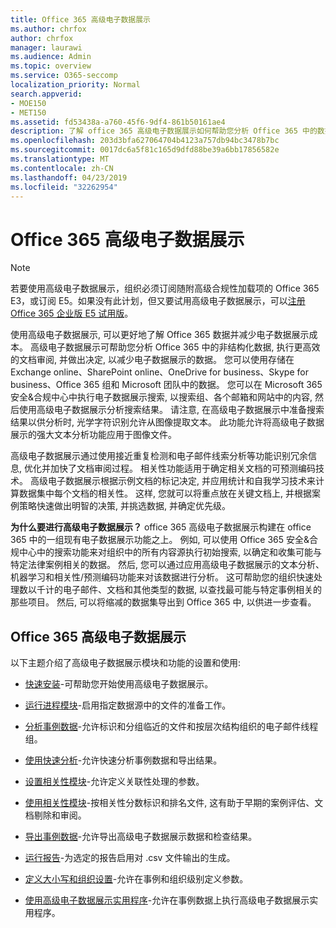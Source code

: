 ```yaml
---
title: Office 365 高级电子数据展示
ms.author: chrfox
author: chrfox
manager: laurawi
ms.audience: Admin
ms.topic: overview
ms.service: O365-seccomp
localization_priority: Normal
search.appverid:
- MOE150
- MET150
ms.assetid: fd53438a-a760-45f6-9df4-861b50161ae4
description: 了解 office 365 高级电子数据展示如何帮助您分析 Office 365 中的数据、优化文档审阅, 并做出高效电子数据展示的决策。
ms.openlocfilehash: 203d3bfa627064704b4123a757db94bc3478b7bc
ms.sourcegitcommit: 0017dc6a5f81c165d9dfd88be39a6bb17856582e
ms.translationtype: MT
ms.contentlocale: zh-CN
ms.lasthandoff: 04/23/2019
ms.locfileid: "32262954"
---
```

# <a name="office-365-advanced-ediscovery"></a>Office 365 高级电子数据展示

> [!NOTE]
> 若要使用高级电子数据展示，组织必须订阅随附高级合规性加载项的 Office 365 E3，或订阅 E5。如果没有此计划，但又要试用高级电子数据展示，可以[注册 Office 365 企业版 E5 试用版](https://go.microsoft.com/fwlink/p/?LinkID=698279)。 
  
使用高级电子数据展示, 可以更好地了解 Office 365 数据并减少电子数据展示成本。 高级电子数据展示可帮助您分析 Office 365 中的非结构化数据, 执行更高效的文档审阅, 并做出决定, 以减少电子数据展示的数据。 您可以使用存储在 Exchange online、SharePoint online、OneDrive for business、Skype for business、Office 365 组和 Microsoft 团队中的数据。 您可以在 Microsoft 365 安全&amp;合规中心中执行电子数据展示搜索, 以搜索组、各个邮箱和网站中的内容, 然后使用高级电子数据展示分析搜索结果。 请注意, 在高级电子数据展示中准备搜索结果以供分析时, 光学字符识别允许从图像提取文本。 此功能允许将高级电子数据展示的强大文本分析功能应用于图像文件。
  
高级电子数据展示通过使用接近重复检测和电子邮件线索分析等功能识别冗余信息, 优化并加快了文档审阅过程。 相关性功能适用于确定相关文档的可预测编码技术。 高级电子数据展示根据示例文档的标记决定, 并应用统计和自我学习技术来计算数据集中每个文档的相关性。 这样, 您就可以将重点放在关键文档上, 并根据案例策略快速做出明智的决策, 并挑选数据, 并确定优先级。
  
 **为什么要进行高级电子数据展示？** office 365 高级电子数据展示构建在 office 365 中的一组现有电子数据展示功能之上。 例如, 可以使用 Office 365 安全&amp;合规中心中的搜索功能来对组织中的所有内容源执行初始搜索, 以确定和收集可能与特定法律案例相关的数据。 然后, 您可以通过应用高级电子数据展示的文本分析、机器学习和相关性/预测编码功能来对该数据进行分析。 这可帮助您的组织快速处理数以千计的电子邮件、文档和其他类型的数据, 以查找最可能与特定事例相关的那些项目。 然后, 可以将缩减的数据集导出到 Office 365 中, 以供进一步查看。 
  
## <a name="office-365-advanced-ediscovery"></a>Office 365 高级电子数据展示

以下主题介绍了高级电子数据展示模块和功能的设置和使用:
  
- [快速安装](quick-setup-for-advanced-ediscovery.md)-可帮助您开始使用高级电子数据展示。 
    
- [运行进程模块](run-the-process-module-in-advanced-ediscovery.md)-启用指定数据源中的文件的准备工作。 
    
- [分析事例数据](analyze-case-data-with-advanced-ediscovery.md)-允许标识和分组临近的文件和按层次结构组织的电子邮件线程组。 

- [使用快速分析](use-express-analysis-in-advanced-ediscovery.md)-允许快速分析事例数据和导出结果。 
    
- [设置相关性模块](manage-relevance-setup-in-advanced-ediscovery.md)-允许定义关联性处理的参数。 
    
- [使用相关性模块](use-relevance-in-advanced-ediscovery.md)-按相关性分数标识和排名文件, 这有助于早期的案例评估、文档剔除和审阅。 
    
- [导出事例数据](export-case-data-in-advanced-ediscovery.md)-允许导出高级电子数据展示数据和检查结果。 
    
- [运行报告](run-reports-in-advanced-ediscovery.md)-为选定的报告启用对 .csv 文件输出的生成。 
    
- [定义大小写和组织设置](define-case-and-tenant-settings-in-advanced-ediscovery.md)-允许在事例和组织级别定义参数。 
    
- [使用高级电子数据展示实用程序](use-advanced-ediscovery-utilities.md)-允许在事例数据上执行高级电子数据展示实用程序。 
